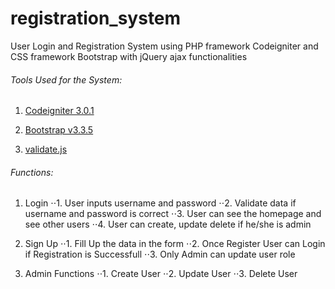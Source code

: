 # registration_system
User Login and Registration System using PHP framework Codeigniter and CSS framework Bootstrap with jQuery ajax functionalities

###### Tools Used for the System:

1. [Codeigniter 3.0.1](http://www.codeigniter.com/)

2. [Bootstrap  v3.3.5](http://getbootstrap.com/)

3. [validate.js](http://rickharrison.github.io/validate.js/)

###### Functions:

1. Login
⋅⋅1. User inputs username and password
⋅⋅2. Validate data if username and password is correct
⋅⋅3. User can see the homepage and see other users
⋅⋅4. User can create, update delete if he/she is admin

2. Sign Up
⋅⋅1. Fill Up the data in the form
⋅⋅2. Once Register User can Login if Registration is Successfull
⋅⋅3. Only Admin can update user role

3. Admin Functions
⋅⋅1. Create User
⋅⋅2. Update User
⋅⋅3. Delete User